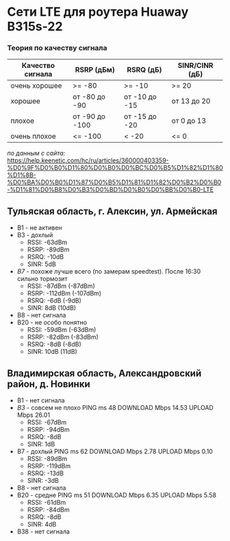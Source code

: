 # Сети LTE для роутера Huaway B315s-22

### Теория по качеству сигнала

|Качество сигнала	|RSRP (дБм)		|RSRQ (дБ)		|SINR/CINR (дБ)|
|-------------------|---------------|---------------|--------------|
|очень хорошее		|>= -80			|>= -10			|>= 20         |
|хорошее			|от -80 до -90	|от -10 до -15	|от 13 до 20   |
|плохое				|от -90 до -100	|от -15 до -20	|от 0 до 13    |
|очень плохое		|<= -100		|< -20			|<= 0          |
*по данным с сайта:* https://help.keenetic.com/hc/ru/articles/360000403359-%D0%9F%D0%B0%D1%80%D0%B0%D0%BC%D0%B5%D1%82%D1%80%D1%8B-%D0%BA%D0%B0%D1%87%D0%B5%D1%81%D1%82%D0%B2%D0%B0-%D1%81%D0%B8%D0%B3%D0%BD%D0%B0%D0%BB%D0%B0-LTE

## Тульяская область, г. Алексин, ул. Армейская

* В1 - не активен
* В3 - дохлый
	* RSSI: -63dBm
	* RSRP: -89dBm
	* RSRQ: -10dB
	* SINR: 5dB
* *В7* - похоже лучше всего (по замерам speedtest). После 16:30 сильно тормозит
	* RSSI: -87dBm (-87dBm)
	* RSRP: -112dBm (-107dBm)
	* RSRQ: -6dB (-9dB)
	* SINR: 8dB (10dB)
* В8 - нет сигнала
* В20 - не особо понятно
	* RSSI: -59dBm (-63dBm)
	* RSRP: -82dBm (-83dBm)
	* RSRQ: -8dB (-8dB)
	* SINR: 10dB (11dB)





## Владимирская область, Александровский район, д. Новинки
* В1 - нет сигнала
* *В3* - совсем не плохо PING ms 48 DOWNLOAD Mbps 14.53 UPLOAD Mbps 26.01
	* RSSI: -67dBm
	* RSRP: -94dBm
	* RSRQ: -8dB
	* SINR: 1dB
* В7 - дохлый PING ms 62 DOWNLOAD Mbps 2.78 UPLOAD Mbps 0.10
	* RSSI: -89dBm
	* RSRP: -119dBm
	* RSRQ: -13dB
	* SINR: -3dB
* В8 - нет сигнала
* В20 - средне PING ms 51 DOWNLOAD Mbps 6.35 UPLOAD Mbps 5.58
	* RSSI: -61dBm
	* RSRP: -84dBm
	* RSRQ: -8dB
	* SINR: 4dB
* В38 - нет сигнала
